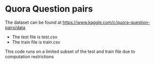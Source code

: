 # Quora Question pairs
The dataset can be found at https://www.kaggle.com/c/quora-question-pairs/data
- The test file is test.csv
- The train file is train.csv

This code runs on a limited subset of the test and train file due to computation restrictions
